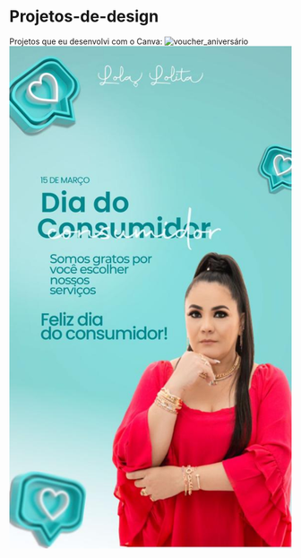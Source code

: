 # Projetos-de-design
Projetos que eu desenvolvi com o Canva: 
![voucher_aniversário](https://github.com/RaquelTA/Projetos-de-design/blob/main/voucher_anivers%C3%A1rio.png)
![consumidor](https://github.com/RaquelTA/Projetos-de-design/blob/main/consumidor.jpeg)
